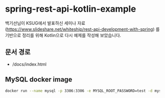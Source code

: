 # spring-rest-api-kotlin-example

백기선님이 KSUG에서 발표하신 세미나 자료(https://www.slideshare.net/whiteship/rest-api-development-with-spring) 를 기반으로 정리를 위해 Kotlin으로 다시 예제를 작성해 보았습니다.

## 문서 경로

* /docs/index.html

## MySQL docker image

```bash
docker run --name mysql -p 3306:3306 -e MYSQL_ROOT_PASSWORD=test -d mysql:5.7
```
